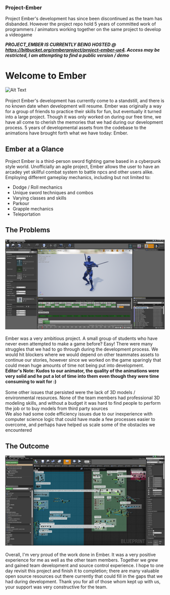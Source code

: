 ### Project-Ember
Project Ember's development has since been discontinued as the team has disbanded. However the project repo hold 5 years of committed work of programmers / animators working together on the same project to develop a videogame


***PROJECT_EMBER IS CURRENTLY BEING HOSTED @ https://bitbucket.org/emberproject/project-ember-ue4. Access may be restricted, I am attempting to find a public version / demo***


# Welcome to Ember

![Alt Text](https://github.com/Tamiyo/Project-Ember/blob/master/src/anims2.gif)
<br/>
<br/>
Project Ember's development has currently come to a standstill, and there is no known date when development will resume. Ember was originally a way for a group of friends to practice their skills for fun, but eventually it turned into a large project. Though it was only worked on during our free time, we have all come to cherish the memories that we had during our development process. 5 years of developmental assets from the codebase to the animations have brought forth what we have today: Ember.


## Ember at a Glance

Project Ember is a third-person sword fighting game based in a cyberpunk style world. Unofficially an agile project, Ember allows the user to have an arcadey yet skillful combat system to battle npcs and other users alike. Employing different gameplay mechanics, including but not limited to:
  * Dodge / Roll mechanics
  * Unique sword techniques and combos
  * Varying classes and skills
  * Parkour
  * Grapple mechanics
  * Teleportation

## The Problems

![Alt Text](https://github.com/Tamiyo/Project-Ember/blob/master/src/anims3.PNG) 
<br/>
<br/>
Ember was a very ambitious project. A small group of students who have never even attempted to make a game before? Easy! There were many struggles that we had to go through during the development process. We would hit blockers where we would depend on other teammates assets to continue our stories, however since we worked on the game sparingly that could mean huge amounts of time not being put into development.
<br/>
**Editor's Note: Kudos to our animator, the quality of the animations were very solid and he put a lot of time into them even though they were time consuming to wait for :)**
<br/>
<br/>
Some other issues that persisted were the lack of 3D models / environmental resources. None of the team members had professional 3D modeling skills, and without a budget it was hard to find people to perform the job or to buy models from third party sources
<br/>
We also had some code efficiency issues due to our inexperience with computer science logic that could have made a few processes easier to overcome, and perhaps have helped us scale some of the obstacles we encountered

## The Outcome

![Alt Text](https://github.com/Tamiyo/Project-Ember/blob/master/src/anims4.PNG)
<br/>
<br/>
Overall, I'm very proud of the work done in Ember. It was a very positive experience for me as well as the other team members. Together we grew and gained team development and source control experience. I hope to one day revisit this project and finish it to completion; there are many valuable open source resources out there currently that could fill in the gaps that we had during development. Thank you for all of those whom kept up with us, your support was very constructive for the team.


